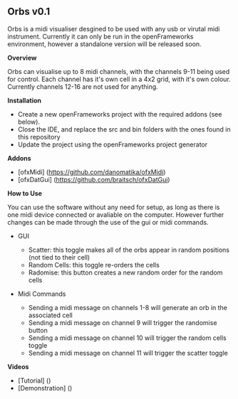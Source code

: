 Orbs v0.1
-----
Orbs is a midi visualiser desgined to be used with any usb or virutal midi instrument. Currently it can only be run in the openFrameworks environment, however a standalone version will be released soon.

**Overview**

Orbs can visualise up to 8 midi channels, with the channels 9-11 being used for control. Each channel has it's own cell in a 4x2 grid, with it's own colour.  Currently channels 12-16 are not used for anything. 

**Installation**

- Create a new openFrameworks project with the required addons (see below).
- Close the IDE, and replace the src and bin folders with the ones found in this repository
- Update the project using the openFrameworks project generator


**Addons**

- [ofxMidi] (https://github.com/danomatika/ofxMidi)
- [ofxDatGui] (https://github.com/braitsch/ofxDatGui)

**How to Use**

You can use the software without any need for setup, as long as there is one midi device connected or avaliable on the computer. However further changes can be made through the use of the gui or midi commands.

- GUI
	- Scatter: this toggle makes all of the orbs appear in random positions (not tied to their cell)
	- Random Cells: this toggle re-orders the cells 
	- Radomise: this button creates a new random order for the random cells

- Midi Commands
	- Sending a midi message on channels 1-8 will generate an orb in the associated cell
	- Sending a midi message on channel 9 will trigger the randomise button
	- Sending a midi message on channel 10 will trigger the random cells toggle
	- Sending a midi message on channel 11 will trigger the scatter toggle
	
**Videos**

- [Tutorial] ()
- [Demonstration] ()